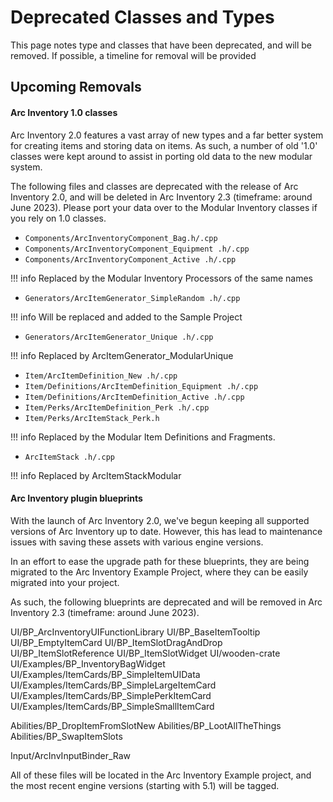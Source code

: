 # Deprecated Classes and Types

This page notes type and classes that have been deprecated, and will be removed.  If possible, a timeline for removal will be provided


## Upcoming Removals

#### Arc Inventory 1.0 classes
Arc Inventory 2.0 features a vast array of new types and a far better system for creating items and storing data on items.  As such, a number of old '1.0' classes were kept around to assist in porting old data to the new modular system.

The following files and classes are deprecated with the release of Arc Inventory 2.0, and will be deleted in Arc Inventory 2.3 (timeframe: around June 2023).  Please port your data over to the Modular Inventory classes if you rely on 1.0 classes.  


* `Components/ArcInventoryComponent_Bag.h/.cpp`
* `Components/ArcInventoryComponent_Equipment .h/.cpp` 
* `Components/ArcInventoryComponent_Active .h/.cpp`

!!! info 
    Replaced by the Modular Inventory Processors of the same names

* `Generators/ArcItemGenerator_SimpleRandom .h/.cpp` 

!!! info
    Will be replaced and added to the Sample Project

* `Generators/ArcItemGenerator_Unique .h/.cpp` 

!!! info
    Replaced by ArcItemGenerator_ModularUnique

* `Item/ArcItemDefinition_New .h/.cpp`
* `Item/Definitions/ArcItemDefinition_Equipment .h/.cpp`
* `Item/Definitions/ArcItemDefinition_Active .h/.cpp`
* `Item/Perks/ArcItemDefinition_Perk .h/.cpp`
* `Item/Perks/ArcItemStack_Perk.h`

!!! info
    Replaced by the Modular Item Definitions and Fragments.  

* `ArcItemStack .h/.cpp`

!!! info
    Replaced by ArcItemStackModular

#### Arc Inventory plugin blueprints

With the launch of Arc Inventory 2.0, we've begun keeping all supported versions of Arc Inventory up to date.  However, this has lead to maintenance issues with saving these assets with various engine versions.  

In an effort to ease the upgrade path for these blueprints, they are being migrated to the Arc Inventory Example Project, where they can be easily migrated into your project.

As such, the following blueprints are deprecated and will be removed in Arc Inventory 2.3 (timeframe: around June 2023).

UI/BP_ArcInventoryUIFunctionLibrary
UI/BP_BaseItemTooltip
UI/BP_EmptyItemCard
UI/BP_ItemSlotDragAndDrop
UI/BP_ItemSlotReference
UI/BP_ItemSlotWidget
UI/wooden-crate
UI/Examples/BP_InventoryBagWidget
UI/Examples/ItemCards/BP_SimpleItemUIData
UI/Examples/ItemCards/BP_SimpleLargeItemCard
UI/Examples/ItemCards/BP_SimplePerkItemCard
UI/Examples/ItemCards/BP_SimpleSmallItemCard

Abilities/BP_DropItemFromSlotNew
Abilities/BP_LootAllTheThings
Abilities/BP_SwapItemSlots

Input/ArcInvInputBinder_Raw

All of these files will be located in the Arc Inventory Example project, and the most recent engine versions (starting with 5.1) will be tagged.  
